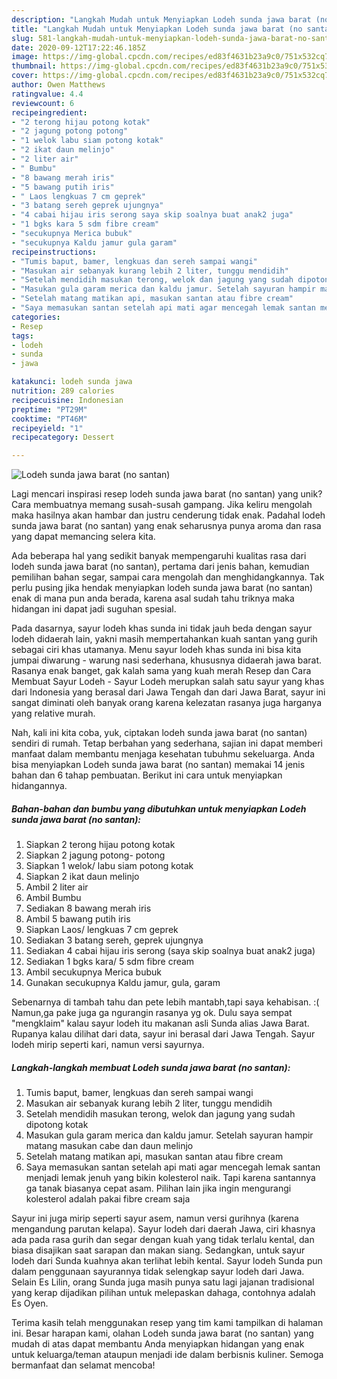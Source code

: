 ```yaml
---
description: "Langkah Mudah untuk Menyiapkan Lodeh sunda jawa barat (no santan) Anti Gagal"
title: "Langkah Mudah untuk Menyiapkan Lodeh sunda jawa barat (no santan) Anti Gagal"
slug: 581-langkah-mudah-untuk-menyiapkan-lodeh-sunda-jawa-barat-no-santan-anti-gagal
date: 2020-09-12T17:22:46.185Z
image: https://img-global.cpcdn.com/recipes/ed83f4631b23a9c0/751x532cq70/lodeh-sunda-jawa-barat-no-santan-foto-resep-utama.jpg
thumbnail: https://img-global.cpcdn.com/recipes/ed83f4631b23a9c0/751x532cq70/lodeh-sunda-jawa-barat-no-santan-foto-resep-utama.jpg
cover: https://img-global.cpcdn.com/recipes/ed83f4631b23a9c0/751x532cq70/lodeh-sunda-jawa-barat-no-santan-foto-resep-utama.jpg
author: Owen Matthews
ratingvalue: 4.4
reviewcount: 6
recipeingredient:
- "2 terong hijau potong kotak"
- "2 jagung potong potong"
- "1 welok labu siam potong kotak"
- "2 ikat daun melinjo"
- "2 liter air"
- " Bumbu"
- "8 bawang merah iris"
- "5 bawang putih iris"
- " Laos lengkuas 7 cm geprek"
- "3 batang sereh geprek ujungnya"
- "4 cabai hijau iris serong saya skip soalnya buat anak2 juga"
- "1 bgks kara 5 sdm fibre cream"
- "secukupnya Merica bubuk"
- "secukupnya Kaldu jamur gula garam"
recipeinstructions:
- "Tumis baput, bamer, lengkuas dan sereh sampai wangi"
- "Masukan air sebanyak kurang lebih 2 liter, tunggu mendidih"
- "Setelah mendidih masukan terong, welok dan jagung yang sudah dipotong kotak"
- "Masukan gula garam merica dan kaldu jamur. Setelah sayuran hampir matang masukan cabe dan daun melinjo"
- "Setelah matang matikan api, masukan santan atau fibre cream"
- "Saya memasukan santan setelah api mati agar mencegah lemak santan menjadi lemak jenuh yang bikin kolesterol naik. Tapi karena santannya ga tanak biasanya cepat asam. Pilihan lain jika ingin mengurangi kolesterol adalah pakai fibre cream saja"
categories:
- Resep
tags:
- lodeh
- sunda
- jawa

katakunci: lodeh sunda jawa 
nutrition: 289 calories
recipecuisine: Indonesian
preptime: "PT29M"
cooktime: "PT46M"
recipeyield: "1"
recipecategory: Dessert

---
```



![Lodeh sunda jawa barat (no santan)](https://img-global.cpcdn.com/recipes/ed83f4631b23a9c0/751x532cq70/lodeh-sunda-jawa-barat-no-santan-foto-resep-utama.jpg)

Lagi mencari inspirasi resep lodeh sunda jawa barat (no santan) yang unik? Cara membuatnya memang susah-susah gampang. Jika keliru mengolah maka hasilnya akan hambar dan justru cenderung tidak enak. Padahal lodeh sunda jawa barat (no santan) yang enak seharusnya punya aroma dan rasa yang dapat memancing selera kita.

Ada beberapa hal yang sedikit banyak mempengaruhi kualitas rasa dari lodeh sunda jawa barat (no santan), pertama dari jenis bahan, kemudian pemilihan bahan segar, sampai cara mengolah dan menghidangkannya. Tak perlu pusing jika hendak menyiapkan lodeh sunda jawa barat (no santan) enak di mana pun anda berada, karena asal sudah tahu triknya maka hidangan ini dapat jadi suguhan spesial.

Pada dasarnya, sayur lodeh khas sunda ini tidak jauh beda dengan sayur lodeh didaerah lain, yakni masih mempertahankan kuah santan yang gurih sebagai ciri khas utamanya. Menu sayur lodeh khas sunda ini bisa kita jumpai diwarung - warung nasi sederhana, khususnya didaerah jawa barat. Rasanya enak banget, gak kalah sama yang kuah merah Resep dan Cara Membuat Sayur Lodeh - Sayur Lodeh merupkan salah satu sayur yang khas dari Indonesia yang berasal dari Jawa Tengah dan dari Jawa Barat, sayur ini sangat diminati oleh banyak orang karena kelezatan rasanya juga harganya yang relative murah.


Nah, kali ini kita coba, yuk, ciptakan lodeh sunda jawa barat (no santan) sendiri di rumah. Tetap berbahan yang sederhana, sajian ini dapat memberi manfaat dalam membantu menjaga kesehatan tubuhmu sekeluarga. Anda bisa menyiapkan Lodeh sunda jawa barat (no santan) memakai 14 jenis bahan dan 6 tahap pembuatan. Berikut ini cara untuk menyiapkan hidangannya.

<!--inarticleads1-->

##### Bahan-bahan dan bumbu yang dibutuhkan untuk menyiapkan Lodeh sunda jawa barat (no santan):

1. Siapkan 2 terong hijau potong kotak
1. Siapkan 2 jagung potong- potong
1. Siapkan 1 welok/ labu siam potong kotak
1. Siapkan 2 ikat daun melinjo
1. Ambil 2 liter air
1. Ambil  Bumbu
1. Sediakan 8 bawang merah iris
1. Ambil 5 bawang putih iris
1. Siapkan  Laos/ lengkuas 7 cm geprek
1. Sediakan 3 batang sereh, geprek ujungnya
1. Sediakan 4 cabai hijau iris serong (saya skip soalnya buat anak2 juga)
1. Sediakan 1 bgks kara/ 5 sdm fibre cream
1. Ambil secukupnya Merica bubuk
1. Gunakan secukupnya Kaldu jamur, gula, garam


Sebenarnya di tambah tahu dan pete lebih mantabh,tapi saya kehabisan. :( Namun,ga pake juga ga ngurangin rasanya yg ok. Dulu saya sempat &#34;mengklaim&#34; kalau sayur lodeh itu makanan asli Sunda alias Jawa Barat. Rupanya kalau dilihat dari data, sayur ini berasal dari Jawa Tengah. Sayur lodeh mirip seperti kari, namun versi sayurnya. 

<!--inarticleads2-->

##### Langkah-langkah membuat Lodeh sunda jawa barat (no santan):

1. Tumis baput, bamer, lengkuas dan sereh sampai wangi
1. Masukan air sebanyak kurang lebih 2 liter, tunggu mendidih
1. Setelah mendidih masukan terong, welok dan jagung yang sudah dipotong kotak
1. Masukan gula garam merica dan kaldu jamur. Setelah sayuran hampir matang masukan cabe dan daun melinjo
1. Setelah matang matikan api, masukan santan atau fibre cream
1. Saya memasukan santan setelah api mati agar mencegah lemak santan menjadi lemak jenuh yang bikin kolesterol naik. Tapi karena santannya ga tanak biasanya cepat asam. Pilihan lain jika ingin mengurangi kolesterol adalah pakai fibre cream saja


Sayur ini juga mirip seperti sayur asem, namun versi gurihnya (karena mengandung parutan kelapa). Sayur lodeh dari daerah Jawa, ciri khasnya ada pada rasa gurih dan segar dengan kuah yang tidak terlalu kental, dan biasa disajikan saat sarapan dan makan siang. Sedangkan, untuk sayur lodeh dari Sunda kuahnya akan terlihat lebih kental. Sayur lodeh Sunda pun dalam penggunaan sayurannya tidak selengkap sayur lodeh dari Jawa. Selain Es Lilin, orang Sunda juga masih punya satu lagi jajanan tradisional yang kerap dijadikan pilihan untuk melepaskan dahaga, contohnya adalah Es Oyen. 

Terima kasih telah menggunakan resep yang tim kami tampilkan di halaman ini. Besar harapan kami, olahan Lodeh sunda jawa barat (no santan) yang mudah di atas dapat membantu Anda menyiapkan hidangan yang enak untuk keluarga/teman ataupun menjadi ide dalam berbisnis kuliner. Semoga bermanfaat dan selamat mencoba!
